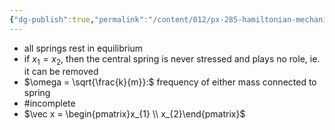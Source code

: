 ```yaml
---
{"dg-publish":true,"permalink":"/content/012/px-285-hamiltonian-mechanics-and-fluid-dynamics/g-normal-modes-and-small-oscillations/px-285-g4/","created":"2024-11-25T10:50:32.000+00:00","updated":"2024-11-26T12:39:34.501+00:00"}
---
```


- all springs rest in equilibrium 
- if $x_{1}=x_{2}$, then the central spring is never stressed and plays no role, ie. it can be removed
- $\omega = \sqrt{\frac{k}{m}}:$ frequency of either mass connected to spring
- #incomplete 
- $\vec x = \begin{pmatrix}x_{1} \\ x_{2}\end{pmatrix}$ 